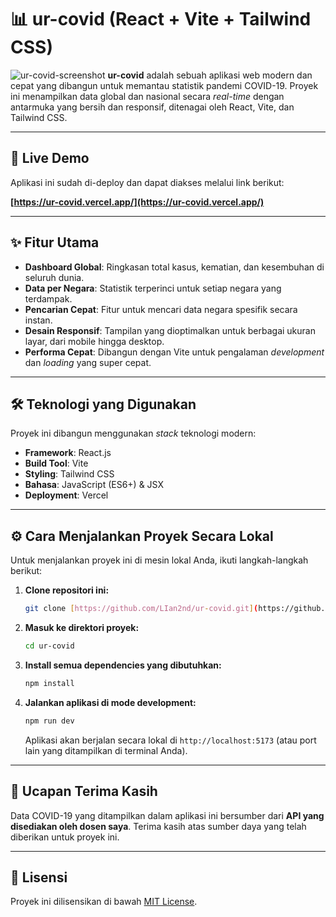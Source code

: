 # 📊 ur-covid (React + Vite + Tailwind CSS)

![ur-covid-screenshot]([https://i.imgur.com/gUaz40k.png](https://imgur.com/a/GoBf5f9)) **ur-covid** adalah sebuah aplikasi web modern dan cepat yang dibangun untuk memantau statistik pandemi COVID-19. Proyek ini menampilkan data global dan nasional secara *real-time* dengan antarmuka yang bersih dan responsif, ditenagai oleh React, Vite, dan Tailwind CSS.

---

## 🚀 Live Demo

Aplikasi ini sudah di-deploy dan dapat diakses melalui link berikut:

**[https://ur-covid.vercel.app/](https://ur-covid.vercel.app/)**

---

## ✨ Fitur Utama

-   **Dashboard Global**: Ringkasan total kasus, kematian, dan kesembuhan di seluruh dunia.
-   **Data per Negara**: Statistik terperinci untuk setiap negara yang terdampak.
-   **Pencarian Cepat**: Fitur untuk mencari data negara spesifik secara instan.
-   **Desain Responsif**: Tampilan yang dioptimalkan untuk berbagai ukuran layar, dari mobile hingga desktop.
-   **Performa Cepat**: Dibangun dengan Vite untuk pengalaman *development* dan *loading* yang super cepat.

---

## 🛠️ Teknologi yang Digunakan

Proyek ini dibangun menggunakan *stack* teknologi modern:

-   **Framework**: React.js
-   **Build Tool**: Vite
-   **Styling**: Tailwind CSS
-   **Bahasa**: JavaScript (ES6+) & JSX
-   **Deployment**: Vercel

---

## ⚙️ Cara Menjalankan Proyek Secara Lokal

Untuk menjalankan proyek ini di mesin lokal Anda, ikuti langkah-langkah berikut:

1.  **Clone repositori ini:**
    ```bash
    git clone [https://github.com/LIan2nd/ur-covid.git](https://github.com/LIan2nd/ur-covid.git)
    ```

2.  **Masuk ke direktori proyek:**
    ```bash
    cd ur-covid
    ```

3.  **Install semua dependencies yang dibutuhkan:**
    ```bash
    npm install
    ```

4.  **Jalankan aplikasi di mode development:**
    ```bash
    npm run dev
    ```
    Aplikasi akan berjalan secara lokal di `http://localhost:5173` (atau port lain yang ditampilkan di terminal Anda).

---

## 🙏 Ucapan Terima Kasih

Data COVID-19 yang ditampilkan dalam aplikasi ini bersumber dari **API yang disediakan oleh dosen saya**. Terima kasih atas sumber daya yang telah diberikan untuk proyek ini.

---

## 📄 Lisensi

Proyek ini dilisensikan di bawah [MIT License](LICENSE).

